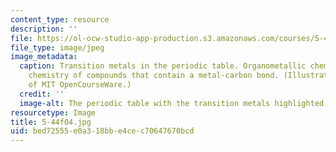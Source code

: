 ```yaml
---
content_type: resource
description: ''
file: https://ol-ocw-studio-app-production.s3.amazonaws.com/courses/5-44-organometallic-chemistry-fall-2004/bed72555e0a318bbe4cec70647670bcd_5-44f04.jpg
file_type: image/jpeg
image_metadata:
  caption: Transition metals in the periodic table. Organometallic chemistry is the
    chemistry of compounds that contain a metal-carbon bond. (Illustration courtesy
    of MIT OpenCourseWare.)
  credit: ''
  image-alt: The periodic table with the transition metals highlighted.
resourcetype: Image
title: 5-44f04.jpg
uid: bed72555-e0a3-18bb-e4ce-c70647670bcd
---
```

